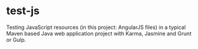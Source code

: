 # test-js
Testing JavaScript resources (in this project: AngularJS files) in a typical Maven based Java web application project with Karma, Jasmine and Grunt or Gulp.
